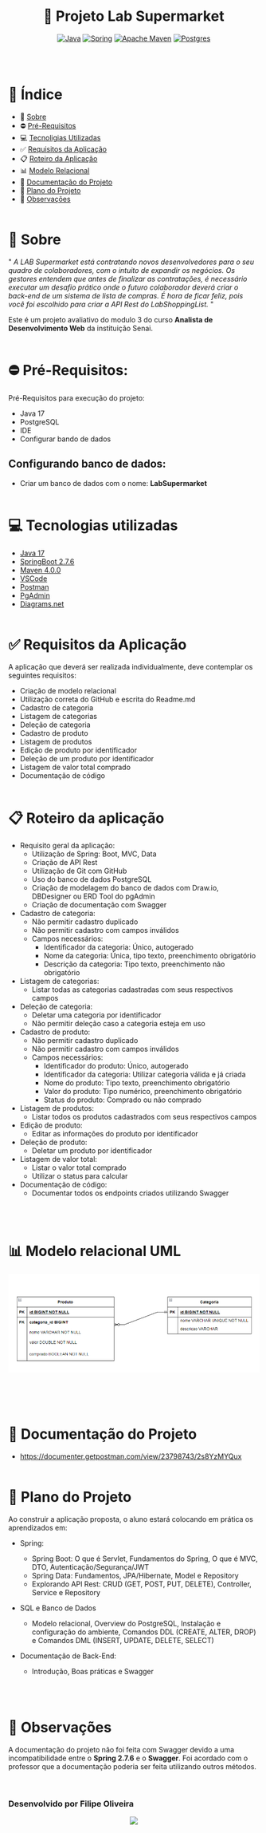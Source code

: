 <h1 align="center"> 🚀 Projeto Lab Supermarket </h1>

<div align='center'>

<a href='https://www.java.com/pt-BR/'>![Java](https://img.shields.io/badge/java-%23ED8B00.svg?style=for-the-badge&logo=openjdk&logoColor=white)</a>
<a href='https://spring.io'>![Spring](https://img.shields.io/badge/spring-%236DB33F.svg?style=for-the-badge&logo=spring&logoColor=white)</a>   <a href='https://maven.apache.org'>![Apache Maven](https://img.shields.io/badge/Apache%20Maven-C71A36?style=for-the-badge&logo=Apache%20Maven&logoColor=white)</a>   <a href='https://www.postgresql.org'>![Postgres](https://img.shields.io/badge/postgres-%23316192.svg?style=for-the-badge&logo=postgresql&logoColor=white)</a>

</div>
<br></br>

# 📰 Índice
- 📃 [Sobre](#-sobre)
- ⛔ [Pré-Requisitos](#-pré-requisitos)
- 💻 [Tecnoligias Utilizadas](#-tecnologias-utilizadas)
- ✅ [Requisitos da Aplicação](#-requisitos-da-aplicação)
- 📋 [Roteiro da Aplicação](#-roteiro-da-aplicação)
- 📊 [Modelo Relacional](#-modelo-relacional-uml)
- 📄 [Documentação do Projeto](#-documentação-do-projeto)
- 💭 [Plano do Projeto](#-plano-do-projeto)
- 💬 [Observações](#-observações)
<br></br>

# 📃 Sobre

" *A LAB Supermarket está contratando novos desenvolvedores para o seu quadro de colaboradores, com o intuito de expandir os negócios. Os gestores entendem que antes de finalizar as contratações, é necessário executar um desafio prático onde o futuro colaborador deverá criar o back-end de um sistema de lista de compras. É hora de ficar feliz, pois você foi escolhido para criar a API Rest do LabShoppingList.* "

Este é um projeto avaliativo do modulo 3 do curso **Analista de Desenvolvimento Web** da instituição Senai.
<br></br>

# ⛔ Pré-Requisitos:
Pré-Requisitos para execução do projeto:

- Java 17
- PostgreSQL
- IDE 
- Configurar bando de dados
 
## Configurando banco de dados:
- Criar um banco de dados com o nome: **LabSupermarket**
<br></br>

# 💻 Tecnologias utilizadas
- [Java 17](https://www.oracle.com/java/technologies/javase/jdk17-archive-downloads.html)
- [SpringBoot 2.7.6](https://docs.spring.io/spring-boot/docs/2.7.6/)
- [Maven 4.0.0](https://maven.apache.org/ref/4.0.0-alpha-5/)
- [VSCode](https://code.visualstudio.com)
- [Postman](https://www.postman.com)
- [PgAdmin](https://www.pgadmin.org)
- [Diagrams.net](https://www.diagrams.net)
<br></br>

# ✅ Requisitos da Aplicação

A aplicação que deverá ser realizada individualmente, deve contemplar os seguintes requisitos:
- Criação de modelo relacional
- Utilização correta do GitHub e escrita do Readme.md
- Cadastro de categoria
- Listagem de categorias
- Deleção de categoria
- Cadastro de produto
- Listagem de produtos
- Edição de produto por identificador
- Deleção de um produto por identificador
- Listagem de valor total comprado
- Documentação de código
<br></br>


# 📋 Roteiro da aplicação

- Requisito geral da aplicação:
    - Utilização de Spring: Boot, MVC, Data
    - Criação de API Rest
    - Utilização de Git com GitHub
    - Uso do banco de dados PostgreSQL
    - Criação de modelagem do banco de dados com Draw.io, DBDesigner ou ERD Tool do pgAdmin
    - Criação de documentação com Swagger
- Cadastro de categoria:
    - Não permitir cadastro duplicado
    - Não permitir cadastro com campos inválidos
    - Campos necessários:
        - Identificador da categoria: Único, autogerado
        - Nome da categoria: Única, tipo texto, preenchimento obrigatório
        - Descrição da categoria: Tipo texto, preenchimento não obrigatório
- Listagem de categorias:
    - Listar todas as categorias cadastradas com seus respectivos campos
- Deleção de categoria:
    - Deletar uma categoria por identificador
    - Não permitir deleção caso a categoria esteja em uso
- Cadastro de produto:
    - Não permitir cadastro duplicado
    - Não permitir cadastro com campos inválidos
    - Campos necessários:
        - Identificador do produto: Único, autogerado
        - Identificador da categoria: Utilizar categoria válida e já criada
        - Nome do produto: Tipo texto, preenchimento obrigatório
        - Valor do produto: Tipo numérico, preenchimento obrigatório
        - Status do produto: Comprado ou não comprado
- Listagem de produtos:
    - Listar todos os produtos cadastrados com seus respectivos campos
- Edição de produto:
    - Editar as informações do produto por identificador
- Deleção de produto:
    - Deletar um produto por identificador
- Listagem de valor total:
    - Listar o valor total comprado
    - Utilizar o status para calcular
- Documentação de código:
    - Documentar todos os endpoints criados utilizando Swagger 

<br></br>
 
# 📊 Modelo relacional UML
![modelo relacional uml](diagrama/diagramaProjeto.png)
<br></br>


<br></br>
# 📄 Documentação do Projeto

- https://documenter.getpostman.com/view/23798743/2s8YzMYQux
<br></br>
 
# 💭 Plano do Projeto

Ao construir a aplicação proposta, o aluno estará colocando em prática os aprendizados em:
- Spring:
    - Spring Boot: O que é Servlet, Fundamentos do Spring, O que é MVC, DTO, Autenticação/Segurança/JWT
    - Spring Data: Fundamentos, JPA/Hibernate, Model e Repository
    -   Explorando API Rest: CRUD (GET, POST, PUT, DELETE), Controller, Service e Repository
- SQL e Banco de Dados
    - Modelo relacional, Overview do PostgreSQL, Instalação e configuração do ambiente, Comandos DDL (CREATE, ALTER, DROP) e Comandos DML (INSERT, UPDATE, DELETE, SELECT)
-   Documentação de Back-End:
    -   Introdução, Boas práticas e Swagger

    <br></br>

# 💬 Observações

A documentação do projeto não foi feita com Swagger devido a uma incompatibilidade entre o **Spring 2.7.6** e o **Swagger**. Foi acordado com o professor que a documentação poderia ser feita utilizando outros métodos.
<br></br>

#     
### Desenvolvido por **Filipe Oliveira** 
<div align="center">
<a href='https://www.linkedin.com/in/faosoliveira/'>
    <img src='https://img.shields.io/badge/linkedin-%230077B5.svg?style=for-the-badge&logo=linkedin&logoColor=white'></img></a></div>

